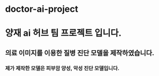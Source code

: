 # doctor-ai-project

양재 ai 허브 팀 프로젝트 입니다. 
================================

의료 이미지를 이용한 질병 진단 모델을 제작하였습니다.
----------------------------------------------------

### 제가 제작한 모델은 피부암 양성, 악성 진단 모델입니다. 
### 
